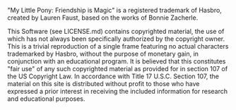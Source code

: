 "My Little Pony: Friendship is Magic" is a registered trademark of Hasbro, created by Lauren Faust, based on the works of Bonnie Zacherle.

This Software (see LICENSE.md) contains copyrighted material, the use of which has not always been specifically authorized by the copyright owner. This is a trivial reproduction of a single frame featuring no actual characters trademarked by Hasbro, without the purpose of monetary gain, in conjunction with an educational program. It is believed that this constitutes "fair use" of any such copyrighted material as provided for in section 107 of the US Copyright Law. In accordance with Title 17 U.S.C. Section 107, the material on this site is distributed without profit to those who have expressed a prior interest in receiving the included information for research and educational purposes.